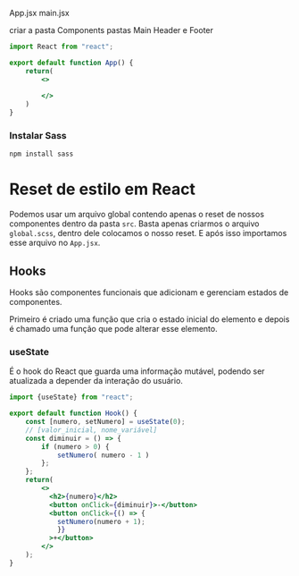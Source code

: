 App.jsx
main.jsx

criar a pasta Components
pastas Main Header e Footer

```jsx
import React from "react";

export default function App() {
	return(
		<>
		
		</>
	)
}
```

### Instalar Sass

```node
npm install sass
```
# Reset de estilo em React

Podemos usar um arquivo global contendo apenas o reset de nossos componentes dentro da pasta `src`. Basta apenas criarmos o arquivo `global.scss`, dentro dele colocamos o nosso reset. E após isso importamos esse arquivo no `App.jsx`.

## Hooks

Hooks são componentes funcionais que adicionam e gerenciam estados de componentes.

Primeiro é criado uma função que cria o estado inicial do elemento e depois é chamado uma função que pode alterar esse elemento.

### useState

É o hook do React que guarda uma informação mutável, podendo ser atualizada a depender da interação do usuário.

```jsx
import {useState} from "react";

export default function Hook() {
	const [numero, setNumero] = useState(0);
	// [valor_inicial, nome_variável]
	const diminuir = () => {
		if (numero > 0) {
			setNumero( numero - 1 )
		};
	};
	return(
		<>
		  <h2>{numero}</h2>
		  <button onClick={diminuir}>-</button>
		  <button onClick={() => {
		    setNumero(numero + 1);
		    }}
		  >+</button>
		</>
	);
}
```

